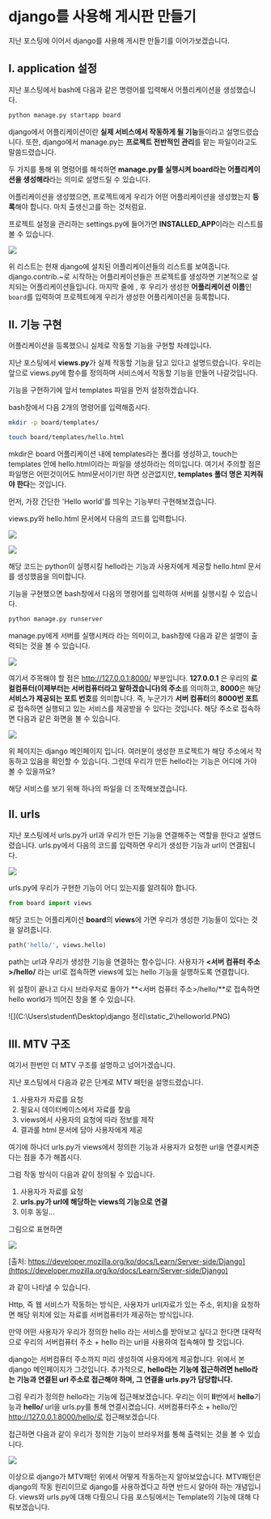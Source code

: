 # django를 사용해 게시판 만들기

지난 포스팅에 이어서 django를 사용해 게시판 만들기를 이어가보겠습니다.



## I. application 설정

지난 포스팅에서 bash에 다음과 같은 명령어를 입력해서 어플리케이션을 생성했습니다.

```bash
python manage.py startapp board
```

django에서 어플리케이션이란 **실제 서비스에서 작동하게 될 기능**들이라고 설명드렸습니다. 또한, django에서 manage.py는 **프로젝트 전반적인 관리**를 맡는 파일이라고도 말씀드렸습니다.

두 가지를 통해 위 명령어를 해석하면 **manage.py를 실행시켜 board라는 어플리케이션을 생성해라**라는 의미로 설명드릴 수 있습니다.



어플리케이션을 생성했으면, 프로젝트에게 우리가 어떤 어플리케이션을 생성했는지 **등록**해야 합니다. 마치 출생신고를 하는 것처럼요.

프로젝트 설정을 관리하는 settings.py에 들어가면 **INSTALLED_APP**이라는 리스트를 볼 수 있습니다.

![](C:/Users/student/Desktop/django%20%EC%A0%95%EB%A6%AC/static_2/newapp.png)

위 리스트는 현재 django에 설치된 어플리케이션들의 리스트를 보여줍니다. django.contrib.~로 시작하는 어플리케이션들은 프로젝트를 생성하면 기본적으로 설치되는 어플리케이션들입니다. 마지막 줄에 , 후 우리가 생성한 **어플리케이션 이름**인 `board`를 입력하여 프로젝트에게 우리가 생성한 어플리케이션을 등록합니다.





## II. 기능 구현

어플리케이션을 등록했으니 실제로 작동할 기능을 구현할 차례입니다.

지난 포스팅에서 **views.py**가 실제 작동할 기능을 담고 있다고 설명드렸습니다. 우리는 앞으로 views.py에 함수를 정의하며 서비스에서 작동할 기능을 만들어 나갈것입니다.

기능을 구현하기에 앞서 templates 파일을 먼저 설정하겠습니다.

bash창에서 다음 2개의 명령어를 입력해줍시다.

```bash
mkdir -p board/templates/

touch board/templates/hello.html
```

mkdir은 board 어플리케이션 내에 templates라는 폴더를 생성하고, touch는 templates 안에 hello.html이라는 파일을 생성하라는 의미입니다. 여기서 주의할 점은 파일명은 어떤것이어도 html문서이기만 하면 상관없지만, **templates 폴더 명은 지켜줘야 한다**는 것입니다.



먼저, 가장 간단한 'Hello world'를 띄우는 기능부터 구현해보겠습니다.

views.py와 hello.html 문서에서 다음의 코드를 입력합니다.

![](C:/Users/student/Desktop/django%20%EC%A0%95%EB%A6%AC/static_2/viewshello.PNG)

![](C:/Users/student/Desktop/django%20%EC%A0%95%EB%A6%AC/static_2/tempehello.PNG)

해당 코드는 python이 실행시킬 hello라는 기능과 사용자에게 제공할 hello.html 문서를 생성했음을 의미합니다.



기능을 구현했으면 bash창에서 다음의 명령어를 입력하여 서버를 실행시킬 수 있습니다.

```bash
python manage.py runserver
```

manage.py에게 서버를 실행시켜라 라는 의미이고, bash창에 다음과 같은 설명이 출력되는 것을 볼 수 있습니다.

![](C:/Users/student/Desktop/django%20%EC%A0%95%EB%A6%AC/static_2/runserver.PNG)

여기서 주목해야 할 점은 http://127.0.0.1:8000/ 부분입니다. **127.0.0.1** 은 우리의 **로컬컴퓨터(이제부터는 서버컴퓨터라고 말하겠습니다)의 주소**를 의미하고, **8000**은 해당 **서비스가 제공되는 포트 번호**를 의미합니다. 즉, 누군가가 **서버 컴퓨터**의 **8000번 포트**로 접속하면 실행되고 있는 서비스를 제공받을 수 있다는 것입니다. 해당 주소로 접속하면 다음과 같은 화면을 볼 수 있습니다.

![](C:/Users/student/Desktop/django%20%EC%A0%95%EB%A6%AC/static_2/djangomain.PNG)

위 페이지는 django 메인페이지 입니다. 여러분이 생성한 프로젝트가 해당 주소에서 작동하고 있음을 확인할 수 있습니다. 그런데 우리가 만든 hello라는 기능은 어디에 가야 볼 수 있을까요?

해당 서비스를 보기 위해 하나의 파일을 더 조작해보겠습니다.



## II. urls

지난 포스팅에서 urls.py가 url과 우리가 만든 기능을 연결해주는 역할을 한다고 설명드렸습니다. urls.py에서 다음의 코드를 입력하면 우리가 생성한 기능과 url이 연결됩니다.

![](C:/Users/student/Desktop/django%20%EC%A0%95%EB%A6%AC/static_2/urlhello.PNG)

urls.py에 우리가 구현한 기능이 어디 있는지를 알려줘야 합니다.

```python
from board import views
```

해당 코드는 어플리케이션 **board**의 **views**에 가면 우리가 생성한 기능들이 있다는 것을 알려줍니다.

```python
path('hello/', views.hello)
```

path는 url과 우리가 생성한 기능을 연결하는 함수입니다. 사용자가 **\<서버 컴퓨터 주소>/hello/** 라는 url로 접속하면 views에 있는 hello 기능을 실행하도록 연결합니다.

위 설정이 끝나고 다시 브라우저로 돌아가  **\<서버 컴퓨터 주소>/hello/**로 접속하면 hello world가 띄어진 창을 볼 수 있습니다.

![](C:\Users\student\Desktop\django 정리\static_2\helloworld.PNG)

## III. MTV 구조

여기서 한번만 더 MTV 구조를 설명하고 넘어가겠습니다.

지난 포스팅에서 다음과 같은 단계로 MTV 패턴을 설명드렸습니다.

1. 사용자가 자료를 요청
2. 필요시 데이터베이스에서 자료를 찾음
3. views에서 사용자의 요청에 따라 정보를 제작
4. 결과를 html 문서에 담아 사용자에게 제공

여기에 하나더 urls.py가 views에서 정의한 기능과 사용자가 요청한 url을 연결시켜준다는 점을 추가 해봅시다.

그럼 작동 방식이 다음과 같이 정의될 수 있습니다.

1. 사용자가 자료를 요청
2. **urls.py가 url에 해당하는 views의 기능으로 연결**
3. 이후 동일...

그림으로 표현하면

![](C:/Users/student/Desktop/django%20%EC%A0%95%EB%A6%AC/static_2/basic-django.png)

[출처: https://developer.mozilla.org/ko/docs/Learn/Server-side/Django](https://developer.mozilla.org/ko/docs/Learn/Server-side/Django)

과 같이 나타낼 수 있습니다.

Http, 즉 웹 서비스가 작동하는 방식은, 사용자가 url(자료가 있는 주소, 위치)을 요청하면 해당 위치에 있는 자료를 서버컴퓨터가 제공하는 방식입니다.

만약 어떤 사용자가 우리가 정의한 hello 라는 서비스를 받아보고 싶다고 한다면 대략적으로 우리의 서버컴퓨터 주소 + hello 라는 url을 사용하여 접속해야 할 것입니다.

django는 서버컴퓨터 주소까지 미리 생성하여 사용자에게 제공합니다. 위에서 본 django 메인페이지가 그것입니다. 추가적으로, **hello라는 기능에 접근하려면 hello라는 기능과 연결된 url 주소로 접근해야 하며, 그 연결을 urls.py가 담당합니다.** 

그럼 우리가 정의한 hello라는 기능에 접근해보겠습니다. 우리는 이미 **II**번에서 **hello**기능과 **hello/** url을 urls.py를 통해 연결시켰습니다. 서버컴퓨터주소 + hello/인 http://127.0.0.1:8000/hello/로 접근해보겠습니다.

접근하면 다음과 같이 우리가 정의한 기능이 브라우저를 통해 출력되는 것을 볼 수 있습니다.

![](C:/Users/student/Desktop/django%20%EC%A0%95%EB%A6%AC/static_2/hello.PNG)

이상으로 django가 MTV패턴 위에서 어떻게 작동하는지 알아보았습니다. MTV패턴은 django의 작동 원리이므로 django를 사용하겠다고 하면 반드시 알아야 하는 개념입니다. views와 urls.py에 대해 다뤘으니 다음 포스팅에서는 Template의 기능에 대해 다뤄보겠습니다.

